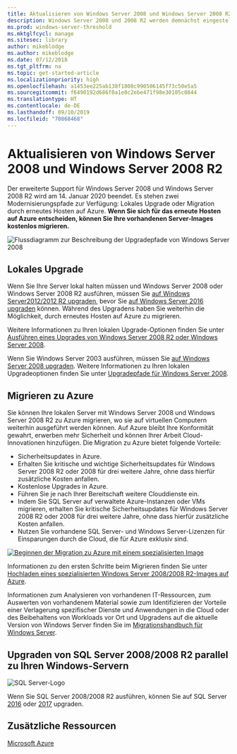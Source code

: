 ```yaml
---
title: Aktualisieren von Windows Server 2008 und Windows Server 2008 R2
description: Windows Server 2008 und 2008 R2 werden demnächst eingestellt. Erfahren Sie, wie Sie sie lokal aktualisieren oder auf Azure erneut hosten können.
ms.prod: windows-server-threshold
ms.mktglfcycl: manage
ms.sitesec: library
author: mikeblodge
ms.author: mikeblodge
ms.date: 07/12/2018
ms.tgt_pltfrm: na
ms.topic: get-started-article
ms.localizationpriority: high
ms.openlocfilehash: a1453ee225ab138f1808c990506145f73c50e5a5
ms.sourcegitcommit: f6490192d686f0a1e0c2ebe471f98e30105c0844
ms.translationtype: HT
ms.contentlocale: de-DE
ms.lasthandoff: 09/10/2019
ms.locfileid: "70868468"
---
```

# <a name="upgrade-windows-server-2008-and-windows-server-2008-r2"></a>Aktualisieren von Windows Server 2008 und Windows Server 2008 R2

Der erweiterte Support für Windows Server 2008 und Windows Server 2008 R2 wird am 14. Januar 2020 beendet. Es stehen zwei Modernisierungspfade zur Verfügung: Lokales Upgrade oder Migration durch erneutes Hosten auf Azure. **Wenn Sie sich für das erneute Hosten auf Azure entscheiden, können Sie Ihre vorhandenen Server-Images kostenlos migrieren.**

![Flussdiagramm zur Beschreibung der Upgradepfade von Windows Server 2008](media/WS08_upgrade_paths.png)


## <a name="on-premises-upgrade"></a>Lokales Upgrade
Wenn Sie Ihre Server lokal halten müssen und Windows Server 2008 oder Windows Server 2008 R2 ausführen, müssen Sie [auf Windows Server2012/2012 R2 upgraden](installation-and-upgrade.md#upgrading-to-windows-server-2012-r2), bevor Sie [auf Windows Server 2016 upgraden](installation-and-upgrade.md#upgrading-to-windows-server-2016) können. Während des Upgradens haben Sie weiterhin die Möglichkeit, durch erneutes Hosten auf Azure zu migrieren.

Weitere Informationen zu Ihren lokalen Upgrade-Optionen finden Sie unter [Ausführen eines Upgrades von Windows Server 2008 R2 oder Windows Server 2008](installation-and-upgrade.md#upgrading-from-windows-server-2008-r2-or-windows-server-2008).

Wenn Sie Windows Server 2003 ausführen, müssen Sie [auf Windows Server 2008 upgraden](https://docs.microsoft.com/previous-versions/windows/it-pro/windows-server-2008-R2-and-2008/ff972408(v%3dws.10)). Weitere Informationen zu Ihren lokalen Upgradeoptionen finden Sie unter [Upgradepfade für Windows Server 2008](https://docs.microsoft.com/previous-versions/windows/it-pro/windows-server-2008-R2-and-2008/dd979563(v=ws.10)).


## <a name="migrate-to-azure"></a>Migrieren zu Azure
Sie können Ihre lokalen Server mit Windows Server 2008 und Windows Server 2008 R2 zu Azure migrieren, wo sie auf virtuellen Computern weiterhin ausgeführt werden können. Auf Azure bleibt Ihre Konformität gewahrt, erwerben mehr Sicherheit und können Ihrer Arbeit Cloud-Innovationen hinzufügen. Die Migration zu Azure bietet folgende Vorteile:

- Sicherheitsupdates in Azure.
- Erhalten Sie kritische und wichtige Sicherheitsupdates für Windows Server 2008 R2 oder 2008 für drei weitere Jahre, ohne dass hierfür zusätzliche Kosten anfallen. 
- Kostenlose Upgrades in Azure.
- Führen Sie je nach Ihrer Bereitschaft weitere Clouddienste ein.
- Indem Sie SQL Server auf verwaltete Azure-Instanzen oder VMs migrieren, erhalten Sie kritische Sicherheitsupdates für Windows Server 2008 R2 oder 2008 für drei weitere Jahre, ohne dass hierfür zusätzliche Kosten anfallen. 
- Nutzen Sie vorhandene SQL Server- und Windows Server-Lizenzen für Einsparungen durch die Cloud, die für Azure exklusiv sind.

[![Beginnen der Migration zu Azure mit einem spezialisierten Image](./media/WS08-image-banner-small.png)](uploading-specialized-WS08-image-to-azure.md)

Informationen zu den ersten Schritte beim Migrieren finden Sie unter [Hochladen eines spezialisierten Windows Server 2008/2008 R2-Images auf Azure](uploading-specialized-WS08-image-to-azure.md).

Informationen zum Analysieren von vorhandenen IT-Ressourcen, zum Auswerten von vorhandenem Material sowie zum Identifizieren der Vorteile einer Verlagerung spezifischer Dienste und Anwendungen in die Cloud oder des Beibehaltens von Workloads vor Ort und Upgradens auf die aktuelle Version von Windows Server finden Sie im [Migrationshandbuch für Windows Server](https://go.microsoft.com/fwlink/?linkid=872689).

## <a name="upgrade-sql-server-20082008-r2-in-parallel-with-your-windows-servers"></a>Upgraden von SQL Server 2008/2008 R2 parallel zu Ihren Windows-Servern

![SQL Server-Logo](media/sqlr2.jpg)

Wenn Sie SQL Server 2008/2008 R2 ausführen, können Sie auf SQL Server [2016](https://docs.microsoft.com/sql/sql-server/sql-server-technical-documentation?view=sql-server-2016) oder [2017](https://docs.microsoft.com/sql/sql-server/sql-server-technical-documentation?view=sql-server-2017) upgraden.


## <a name="additional-resources"></a>Zusätzliche Ressourcen
[Microsoft Azure](https://docs.microsoft.com/azure/#pivot=products)